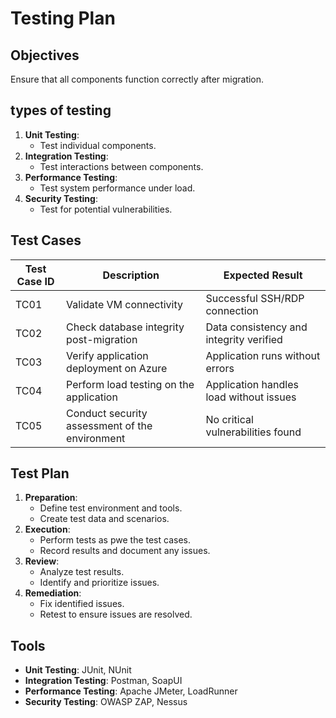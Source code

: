 # Testing Plan 

## Objectives
Ensure that all components function correctly after migration.

## types of testing
1. **Unit Testing**:
    - Test individual components.
2. **Integration Testing**:
    - Test interactions between components.
3. **Performance Testing**:
    - Test system performance under load.
4. **Security Testing**:
    - Test for potential vulnerabilities.

## Test Cases
| Test Case ID | Description                                    | Expected Result                          |
|--------------|------------------------------------------------|------------------------------------------|
| TC01         | Validate VM connectivity                       | Successful SSH/RDP connection            |
| TC02         | Check database integrity post-migration        | Data consistency and integrity verified  |
| TC03         | Verify application deployment on Azure         | Application runs without errors          |
| TC04         | Perform load testing on the application        | Application handles load without issues  |
| TC05         | Conduct security assessment of the environment | No critical vulnerabilities found        |

## Test Plan
1. **Preparation**:
    - Define test environment and tools.
    - Create test data and scenarios.
2. **Execution**:
    - Perform tests as pwe the test cases.
    - Record results and document any issues.
3. **Review**:
    - Analyze test results.
    - Identify and prioritize issues.
4. **Remediation**:
    - Fix identified issues.
    - Retest to ensure issues are resolved.
  
## Tools
- **Unit Testing**: JUnit, NUnit
- **Integration Testing**: Postman, SoapUI
- **Performance Testing**: Apache JMeter, LoadRunner
- **Security Testing**: OWASP ZAP, Nessus